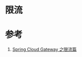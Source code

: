 # 限流

# 参考
1. [Spring Cloud Gateway 之限流篇](https://mp.weixin.qq.com/s?__biz=MzI4NjE4NTUwNQ==&mid=2247494915&idx=5&sn=e30db209b5af1b5e760a3a4f2f2b7e12&chksm=ebe26c4ddc95e55b43f93fa2dad4209ff4796bff74d6281ca740f84d99a8e2a059010abc48cd&scene=27)